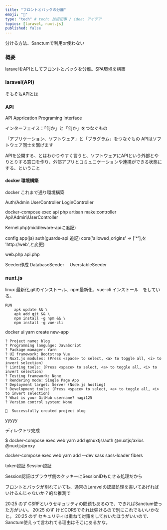 ```yaml
---
title: "フロントとバックの分離"
emoji: "🌊"
type: "tech" # tech: 技術記事 / idea: アイデア
topics: [laravel, nuxt.js]
published: false
---
```

分ける方法、Sanctumで利用or使わない
### 概要
laravelをAPIとしてフロントとバックを分離。SPA環境を構築
### laravel(API)
そもそもAPIとは
### API
API Apprication Programing Interface

インターフェイス：「何か」と「何か」をつなぐもの

「アプリケーション、ソフトウェア」と「プラグラム」をつなぐもの
APIはソフトウェア同士を繋げます

APIを公開する、とはわかりやすく言うと、ソフトウェアにAPIという外部とやりとりする窓口を作り、外部アプリとコミュニケーションや連携ができる状態にする、ということ
#### docker 環境構築
docker これまで通り環境構築

Auth/Admin
  UserController
  LoginController

docker-compose exec api php artisan make:controller Api\Admin\UserController

Kernel.php(middleware-apiに追記)

config
 app(ja)
 auth(guards-api 追記)
 cors('allowed_origins' => ['*'],を
 'http://web',と変更)

web.php
 api.php

Seeder作成
  DatabaseSeeder
　UserstableSeeder

### nuxt.js

linux 最新化,gitのインストール、npm最新化、vue-cli インストール　をしている。
```dockerfile:
RUN 
    apk update && \ 
    apk add git && \
    npm install -g npm && \
    npm install -g vue-cli
```
docker
ui yarn create new-app

```
? Project name: blog
? Programming language: JavaScript
? Package manager: Yarn
? UI framework: Bootstrap Vue
? Nuxt.js modules: (Press <space> to select, <a> to toggle all, <i> to invert selection)
? Linting tools: (Press <space> to select, <a> to toggle all, <i> to invert selection)
? Testing framework: None
? Rendering mode: Single Page App
? Deployment target: Server (Node.js hosting)
? Development tools: (Press <space> to select, <a> to toggle all, <i> to invert selection)
? What is your GitHub username? nagi125
? Version control system: None

🎉  Successfully created project blog
```

yyyyy

ディレクトリ完成

$ docker-compose exec web yarn add @nuxtjs/auth @nuxtjs/axios @nuxtjs/proxy

docker-compose exec web yarn add --dev sass sass-loader fibers

token認証 Session認証

Session認証はブラウザ側のクッキーにSessionIDもたせる処理だから

フロントとバックが別れていても、通常のLaravelの認証処理を書いてあげればいけるんじゃないか？的な推測で

20:25 のず CSRFというセキュリティの問題もあるので、できればSanctum使った方がいい。
20:25 のず けどCORSでそれは弾けるので別にこれでもいいかなと。
20:25 のず セキュリティは重ねて対策をしておいたほうがいいので、Sanctum使えって言われてる理由はそこにあるかな。
